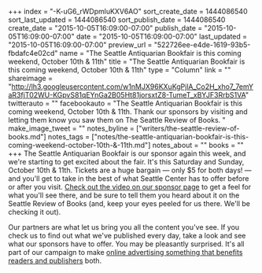 +++
index = "-K-uG6_rWDpmluKXV6AO"
sort_create_date = 1444086540
sort_last_updated = 1444086540
sort_publish_date = 1444086540
create_date = "2015-10-05T16:09:00-07:00"
publish_date = "2015-10-05T16:09:00-07:00"
date = "2015-10-05T16:09:00-07:00"
last_updated = "2015-10-05T16:09:00-07:00"
preview_url = "522726ee-e4de-1619-93b5-fbdafc4e02cd"
name = "The Seattle Antiquarian Bookfair is this coming weekend, October 10th & 11th"
title = "The Seattle Antiquarian Bookfair is this coming weekend, October 10th & 11th"
type = "Column"
link = ""
shareimage = "http://lh3.googleusercontent.com/w1nMJX96KXuKgPjlA_Co2H_xho7_7emYaR3fjT02WU-KGpvS81qEYnGa2B05Ht81jorsxtZ8-TumeT_xBYJF3RrbS1VA"
twitterauto = ""
facebookauto = "The Seattle Antiquarian Bookfair is this coming weekend, October 10th & 11th. Thank our sponsors by visiting and letting them know you saw them on The Seattle Review of Books. "
make_image_tweet = ""
notes_byline = ["writers/the-seattle-review-of-books.md"]
notes_tags = ["notes/the-seattle-antiquarian-bookfair-is-this-coming-weekend-october-10th-&-11th.md"]
notes_about = ""
books = ""
+++
The Seattle Antiquarian Bookfair is our sponsor again this week, and we're starting to get excited about the fair. It's this Saturday and Sunday, October 10th & 11th. Tickets are a huge bargain &mdash; only $5 for both days! &mdash; and you'll get to take in the best of what Seattle Center has to offer before or after you visit. [Check out the video on our sponsor page](/sponsorships) to get a feel for what you'll see there, and be sure to tell them you heard about it on the Seattle Review of Books (and, keep your eyes peeled for us there. We'll be checking it out).

Our partners are what let us bring you all the content you've see. If you check us to find out what we've published every day, take a look and see what our sponsors have to offer. You may be pleasantly surprised. It's all part of our campaign to make <a href="http://seattlereviewofbooks.com/notes/2015/08/05/help-us-make-internet-advertisements-100-percent-less-terrible/">online advertising something that benefits readers and publishers</a> both.
